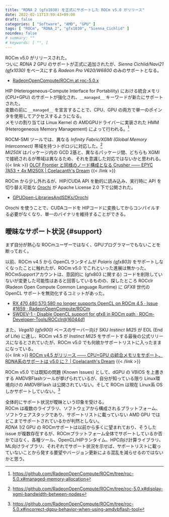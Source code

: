 ```yaml
---
title: "RDNA 2 (gfx1030) を正式にサポートした ROCm v5.0 がリリース"
date: 2022-02-11T13:59:43+09:00
draft: false
categories: [ "Software", "AMD", "GPU" ]
tags: [ "ROCm", "RDNA_2", "gfx1030", "Sienna_Cichlid" ]
noindex: false
# summary: ""
# keywords: [ "", ]
---
```


ROCm v5.0 がリリースされた。  
ついに *RDNA 2* GPU のサポートが正式に追加されたが、*Sienna Cichlid/Navi21 (gfx1030)* をベースにする *Radeon Pro V620/W6800* のみのサポートとなる。  

* [RadeonOpenCompute/ROCm at roc-5.0.x](https://github.com/RadeonOpenCompute/ROCm/tree/roc-5.0.x)

HIP (Heterogeneous-Compute Interface for Portability) における統合メモリ (CPU+GPU) のサポートが強化され、`__managed__` キーワードが新たにサポートされた。  
変数の前に `__managed__` を宣言することで、CPU、GPU の両方で単一のポインタを使用してアクセスするようになる。  
メモリの割り当ては Linux Kernel の AMDGPUドライバーに実装された HMM (Heterogeneous Memory Management) によって行われる。[^hip-managed]  

[^hip-managed]: <https://github.com/RadeonOpenCompute/ROCm/tree/roc-5.0.x#managed-memory-allocation>
[^managed-sample]: [HIP/hipManagedKeyword.cpp at rocm-5.0.x · ROCm-Developer-Tools/HIP](https://github.com/ROCm-Developer-Tools/HIP/blob/rocm-5.0.x/tests/src/runtimeApi/memory/hipManagedKeyword.cpp)

ROCM-SMI ツールでは、異なる *Infinity Fabric/XGMI (Global Memory Interconnect)* 帯域を持つトポロジに対応した。[^xgmi-bw]  
*MI250X* はパッケージ内の GCD 2基と、異なるパッケージ間、どちらも XGMI で接続されるが帯域は異なるため、それを意識した対応ではないかと思われる。  
{{< link >}} [OLCF Frontier と同様のノード構成となる Crusher ―― EPYC 7A53 + 4x MI250X | Coelacanth's Dream](/posts/2022/01/14/olcf-crusher/) {{< /link >}}

[^xgmi-bw]: <https://github.com/RadeonOpenCompute/ROCm/tree/roc-5.0.x#display-xgmi-bandwidth-between-nodes>

ROCm から少し外れるが、HIP/CUDA API を動的に読み込み、実行時に API を切り替え可能な [Orochi](https://github.com/GPUOpen-LibrariesAndSDKs/Orochi) が Apache License 2.0 下で公開された。  

* [GPUOpen-LibrariesAndSDKs/Orochi](https://github.com/GPUOpen-LibrariesAndSDKs/Orochi)

Orochi を使うことで、CUDAコードを HIPコードに変換してからコンパイルする必要がなくなり、単一のバイナリを維持することができる。  

## 曖昧なサポート状況 {#support}
まず自分が熱心な ROCmユーザーではなく、GPUプログラマーでもないことを断っておく。  

以前、ROCm v4.5 から OpenCLランタイムが *Polaris (gfx803)* をサポートしなくなったことに触れたが、ROCm v5.0 でこれといった進展は無かった。  
ROCmSupportアカウントは、意図的に (gfx803 に関する) コードを削除していないが変更した可能性はあると回答しているものの、探したところ ROCclr (Radeon Open Compute Common Language Runtime) に *GFX8* 世代の OpenCL サポートを無効化するコミットがあった。  

* [RX 470,480,570,580 no longer supports OpenCL on ROCm 4.5 · Issue #1659 · RadeonOpenCompute/ROCm](https://github.com/RadeonOpenCompute/ROCm/issues/1659)
* [SWDEV-1 - Disable OpenCL support for gfx8 in ROCm path · ROCm-Developer-Tools/ROCclr@16044d1](https://github.com/ROCm-Developer-Tools/ROCclr/commit/16044d1b30b822bb135a389c968b8365630da452)

また、*Vega10 (gfx900)* ベースのサーバー向け SKU *Instinct MI25* が EOL (End of Life) に達し、ROCm v4.5 が *Instinct MI25* をサポートする最後の公式リリースになるとされていたが、ROCm v5.0 でも何故かサポートリストに入ったままになっている。  
{{< link >}} [ROCm v4.5 がリリース ―― CPU+GPU の統合メモリをサポート、RDNA系のサポートは v5.0 に？ | Coelacanth's Dream](/posts/2021/10/30/rocm-4_5-release/#polaris-rdna) {{< /link >}}

ROCm v5.0 では既知の問題 (Known Issues) として、dGPU の VBIOS を上書きする AMDVBFlashツールが挙げられているが、自分が知っている限り Linux環境向けの AMDVBFlash は公開されていない。そして ROCm は現在 Linux系 OS しかサポートしていない。[^amdvbflash]  

[^amdvbflash]: <https://github.com/RadeonOpenCompute/ROCm/tree/roc-5.0.x#incorrect-dgpu-behavior-when-using-amdvbflash-tool>

全体的にサポート状況が曖昧という印象を受ける。  
ROCm は複数のライブラリ、ソフトウェアから構成されるプラットフォーム、ソフトウェアスタックであり、サポートリストに載っていない AMD GPU ではどこまでサポートされているかが判然としない。  
*RDNA 1/2* GPU の ROCmサポートは以前から多くに望まれており、そうした issue が複数存在するが、ROCmプラットフォーム全体でサポートしているか否かではなく、各種ツール、OpenCL/HIPランタイム、HPC向け計算ライブラリ、ML向けライブラリ、それぞれでサポート状況を示せば、サポートリストに載っていないことから発する要望やバージョン更新による混乱を減らせるのではないかと思う。  

